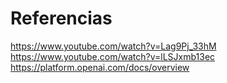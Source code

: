 # Referencias

https://www.youtube.com/watch?v=Lag9Pj_33hM
https://www.youtube.com/watch?v=lLSJxmb13ec
https://platform.openai.com/docs/overview



